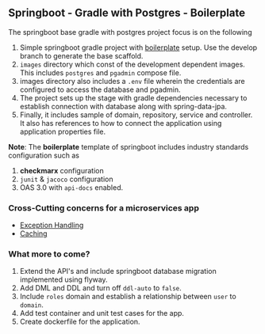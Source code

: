 ## Springboot - Gradle with Postgres - Boilerplate

The springboot base gradle with postgres project focus is on the following

1. Simple springboot gradle project with [boilerplate](https://github.com/varadag86/spring-base-gradle) setup. Use the develop branch to generate the base scaffold.
2. `images` directory which const of the development dependent images. This includes `postgres` and `pgadmin` compose file.
3. images directory also includes a `.env` file wherein the credentials are configured to access the database and pgadmin.
4. The project sets up the stage with gradle dependencies necessary to establish connection with database along with spring-data-jpa.
5. Finally, it includes sample of domain, repository, service and controller. It also has references to how to connect the application using application properties file.

**Note**: The __boilerplate__ template of springboot includes industry standards configuration such as 
1. **checkmarx** configuration
2. `junit` & `jacoco` configuration
3. OAS 3.0 with `api-docs` enabled.


### Cross-Cutting concerns for a microservices app
- [Exception Handling](./ExceptionHandling.md)
- [Caching](./Caching.md)

### What more to come?
1. Extend the API's and include springboot database migration implemented using flyway.
2. Add DML and DDL and turn off `ddl-auto` to `false`.
3. Include `roles` domain and establish a relationship between `user` to `domain`.
4. Add test container and unit test cases for the app.
5. Create dockerfile for the application.

